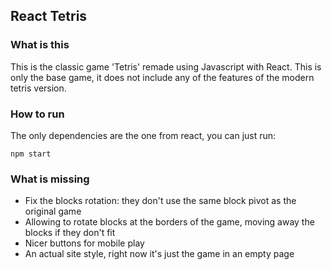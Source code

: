 ## React Tetris

### What is this
This is the classic game 'Tetris' remade using Javascript with React. This is only the base game, it does not include any of the features of the modern tetris version.

### How to run
The only dependencies are the one from react, you can just run:

    npm start

### What is missing
- Fix the blocks rotation: they don't use the same block pivot as the original game
- Allowing to rotate blocks at the borders of the game, moving away the blocks if they don't fit
- Nicer buttons for mobile play
- An actual site style, right now it's just the game in an empty page